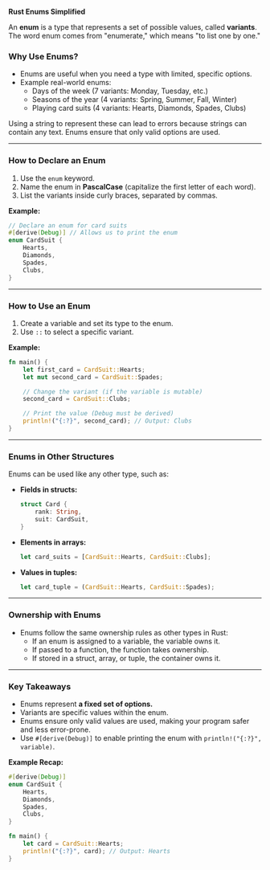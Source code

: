 **Rust Enums Simplified**

An **enum** is a type that represents a set of possible values, called **variants**. The word enum comes from "enumerate," which means "to list one by one."

### Why Use Enums?
- Enums are useful when you need a type with limited, specific options.
- Example real-world enums:
  - Days of the week (7 variants: Monday, Tuesday, etc.)
  - Seasons of the year (4 variants: Spring, Summer, Fall, Winter)
  - Playing card suits (4 variants: Hearts, Diamonds, Spades, Clubs)

Using a string to represent these can lead to errors because strings can contain any text. Enums ensure that only valid options are used.

---
### How to Declare an Enum
1. Use the `enum` keyword.
2. Name the enum in **PascalCase** (capitalize the first letter of each word).
3. List the variants inside curly braces, separated by commas.

**Example:**
```rust
// Declare an enum for card suits
#[derive(Debug)] // Allows us to print the enum
enum CardSuit {
    Hearts,
    Diamonds,
    Spades,
    Clubs,
}
```
---
### How to Use an Enum
1. Create a variable and set its type to the enum.
2. Use `::` to select a specific variant.

**Example:**
```rust
fn main() {
    let first_card = CardSuit::Hearts;
    let mut second_card = CardSuit::Spades;

    // Change the variant (if the variable is mutable)
    second_card = CardSuit::Clubs;

    // Print the value (Debug must be derived)
    println!("{:?}", second_card); // Output: Clubs
}
```
---
### Enums in Other Structures
Enums can be used like any other type, such as:
- **Fields in structs:**
  ```rust
  struct Card {
      rank: String,
      suit: CardSuit,
  }
  ```
- **Elements in arrays:**
  ```rust
  let card_suits = [CardSuit::Hearts, CardSuit::Clubs];
  ```
- **Values in tuples:**
  ```rust
  let card_tuple = (CardSuit::Hearts, CardSuit::Spades);
  ```
---
### Ownership with Enums
- Enums follow the same ownership rules as other types in Rust:
  - If an enum is assigned to a variable, the variable owns it.
  - If passed to a function, the function takes ownership.
  - If stored in a struct, array, or tuple, the container owns it.

---
### Key Takeaways
- Enums represent **a fixed set of options.**
- Variants are specific values within the enum.
- Enums ensure only valid values are used, making your program safer and less error-prone.
- Use `#[derive(Debug)]` to enable printing the enum with `println!("{:?}", variable)`.

**Example Recap:**
```rust
#[derive(Debug)]
enum CardSuit {
    Hearts,
    Diamonds,
    Spades,
    Clubs,
}

fn main() {
    let card = CardSuit::Hearts;
    println!("{:?}", card); // Output: Hearts
}
```

